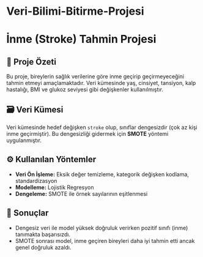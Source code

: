 # Veri-Bilimi-Bitirme-Projesi
# İnme (Stroke) Tahmin Projesi

## 📌 Proje Özeti

Bu proje, bireylerin sağlık verilerine göre inme geçirip geçirmeyeceğini tahmin etmeyi amaçlamaktadır. Veri kümesinde yaş, cinsiyet, tansiyon, kalp hastalığı, BMI ve glukoz seviyesi gibi değişkenler kullanılmıştır.

## 🗃️ Veri Kümesi

Veri kümesinde hedef değişken `stroke` olup, sınıflar dengesizdir (çok az kişi inme geçirmiştir). Bu dengesizliği gidermek için **SMOTE** yöntemi uygulanmıştır.

## ⚙️ Kullanılan Yöntemler

- **Veri Ön İşleme:** Eksik değer temizleme, kategorik değişken kodlama, standardizasyon
- **Modelleme:** Lojistik Regresyon
- **Dengeleme:** SMOTE ile örnek sayılarının eşitlenmesi

## 🎯 Sonuçlar

- Dengesiz veri ile model yüksek doğruluk verirken pozitif sınıfı (inme) tanımakta başarısızdı.
- SMOTE sonrası model, inme geçiren bireyleri daha iyi tahmin etti ancak genel doğruluk azaldı.
